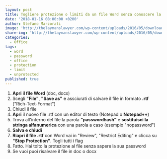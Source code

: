 ```yaml
---
layout: post
title: Togliere protezione o limiti da un file Word senza conoscere la password
date: '2018-01-16 08:00:00 +0200'
author: Stefano Marzorati
image: 'http://thelaymanslawyer.com/wp-content/uploads/2016/05/download-draft-the-laymans-lawyer-2.png'
share-img: 'http://thelaymanslawyer.com/wp-content/uploads/2016/05/download-draft-the-laymans-lawyer-2.png'
categories:
  - Office
tags:
  - word
  - password
  - office
  - protection
  - limit
  - unprotected
published: true
---
```

1. **Apri il file Word** (doc, docx)   
2. Scegli **"File"**, **"Save as"** e assciurati di salvare il file in formato **.rtf** ("Rich-Text-Format")   
3. Chiudi il file   
4. **Apri** il nuovo file .rtf con un editor di testo (Notepad o **Notepad++**)   
5. Trova all'interno del file la parola **"passwordhash"** e **sostituisci la stringa alfanumerica** con una parola a caso (esempio "nopassword")   
6. **Salva e chiudi**   
7. **Riapri il file .rtf** con Word vai in "Review", "Restrict Editing" e clicca su **"Stop Protection"**. Togli tutti i flag   
8. Fatto. Hai tolto la protezione al file senza sapere la sua password   
9. Se vuoi puoi risalvare il file in doc o docx   